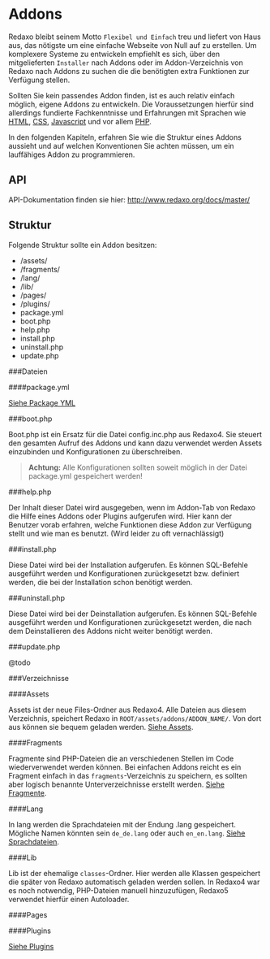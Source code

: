 # Addons

Redaxo bleibt seinem Motto `Flexibel und Einfach` treu und liefert von Haus aus, das nötigste um eine einfache Webseite von Null auf zu erstellen. Um komplexere Systeme zu entwickeln empfiehlt es sich, über den mitgelieferten `Installer` nach Addons oder im Addon-Verzeichnis von Redaxo nach Addons zu suchen die die benötigten extra Funktionen zur Verfügung stellen.

Sollten Sie kein passendes Addon finden, ist es auch relativ einfach möglich, eigene Addons zu entwickeln. Die Voraussetzungen hierfür sind allerdings fundierte Fachkenntnisse und Erfahrungen mit Sprachen wie [HTML](https://wiki.selfhtml.org/wiki/HTML/), [CSS](http://www.css4you.de/), [Javascript](https://wiki.selfhtml.org/wiki/JavaScript) und vor allem [PHP](https://www.php.net/).

In den folgenden Kapiteln, erfahren Sie wie die Struktur eines Addons aussieht und auf welchen Konventionen Sie achten müssen, um ein lauffähiges Addon zu programmieren.

## API

API-Dokumentation finden sie hier: http://www.redaxo.org/docs/master/

## Struktur

Folgende Struktur sollte ein Addon besitzen:

* /assets/
* /fragments/
* /lang/
* /lib/
* /pages/
* /plugins/
* package.yml
* boot.php
* help.php
* install.php
* uninstall.php
* update.php

###Dateien

####package.yml

[Siehe Package YML](addons/package_yml/README.md)

###boot.php

Boot.php ist ein Ersatz für die Datei config.inc.php aus Redaxo4. Sie steuert den gesamten Aufruf des Addons und kann dazu verwendet werden Assets einzubinden und Konfigurationen zu überschreiben. 

> **Achtung:** Alle Konfigurationen sollten soweit möglich in der Datei package.yml gespeichert werden!

###help.php

Der Inhalt dieser Datei wird ausgegeben, wenn im Addon-Tab von Redaxo die Hilfe eines Addons oder Plugins aufgerufen wird. Hier kann der Benutzer vorab erfahren, welche Funktionen diese Addon zur Verfügung stellt und wie man es benutzt. (Wird leider zu oft vernachlässigt)

###install.php

Diese Datei wird bei der Installation aufgerufen. Es können SQL-Befehle ausgeführt werden und Konfigurationen zurückgesetzt bzw. definiert werden, die bei der Installation schon benötigt werden.

###uninstall.php

Diese Datei wird bei der Deinstallation aufgerufen. Es können SQL-Befehle ausgeführt werden und Konfigurationen zurückgesetzt werden, die nach dem Deinstallieren des Addons nicht weiter benötigt werden.

###update.php

@todo

###Verzeichnisse

####Assets

Assets ist der neue Files-Ordner aus Redaxo4. Alle Dateien aus diesem Verzeichnis, speichert Redaxo in `ROOT/assets/addons/ADDON_NAME/`. Von dort aus können sie bequem geladen werden. [Siehe Assets](addons/assets/README.md).

####Fragments

Fragmente sind PHP-Dateien die an verschiedenen Stellen im Code wiederverwendet werden können. Bei einfachen Addons reicht es ein Fragment einfach in das `fragments`-Verzeichnis zu speichern, es sollten aber logisch benannte Unterverzeichnisse erstellt werden. [Siehe Fragmente](addons/fragments/README.md).

####Lang

In lang werden die Sprachdateien mit der Endung .lang gespeichert. Mögliche Namen könnten sein `de_de.lang` oder auch `en_en.lang`. [Siehe Sprachdateien](addons/languages/README.md).

####Lib

Lib ist der ehemalige `classes`-Ordner. Hier werden alle Klassen gespeichert die später von Redaxo automatisch geladen werden sollen. In Redaxo4 war es noch notwendig, PHP-Dateien manuell hinzuzufügen, Redaxo5 verwendet hierfür einen Autoloader.

####Pages

####Plugins

[Siehe Plugins](addons/plugins/README.md)